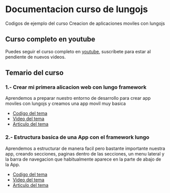 Documentacion curso de lungojs
=============

Codigos de ejemplo del curso Creacion de aplicaciones moviles con lungojs

<h2>Curso completo en youtube</h2>

<p>Puedes seguir el curso completo en <a href="https://www.youtube.com/playlist?list=PLMDLYpoZkTxOwwtFTpE3STZqpq7drDKe5">youtube</a>, suscribete para estar al pendiente de nuevos videos.</p>

<h2>Temario del curso</h2>
<h3>1.- Crear mi primera alicacion web con lungo framework</h3>
<p>Aprendemos a preparar nuestro entorno de desarrollo para crear app moviles con lungojs y creamos una app movil muy basica</p>
<ul>
	<li><a href="https://github.com/programacionazteca/curso_lungojs/tree/master/Crear_mi_primera_alicacion_web_con_lungo_framework">Codigo del tema</a></li>
	<li><a href="https://www.youtube.com/watch?v=Swd6bFqpGDE">Video del tema</li>
	<li><a href="http://azteca.programandowebs.com/moviles/crear-mi-primera-app-movil-con-lungo-framework/589/">Articulo del tema</a></li>
</ul>
<h3>2.- Estructura basica de una App con el framework lungo</h3>
<p>Aprendemos a estructurar de manera facil pero bastante importante nuestra app, creando secciones, paginas dentro de las secciones, un menu lateral y la barra de navegacion que habitualmente aparece en la parte de abajo de la App.</p>
<ul>
	<li><a href="https://github.com/programacionazteca/curso_lungojs/tree/master/Estructura_de_una_aplicaion_movil_con_lungo">Codigo del tema</a></li>
	<li><a href="https://www.youtube.com/watch?v=kkoMoVsAaOE">Video del tema</li>
	<li><a href="http://azteca.programandowebs.com/Programacion/estructura-de-una-aplicacion-movil-con-lungojs/591/">Articulo del tema</a></li>
</ul>
